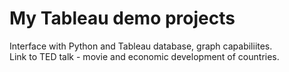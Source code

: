 # My Tableau demo projects  

Interface with Python and Tableau database, graph capabiliites.  
Link to TED talk - movie and economic development of countries.  
